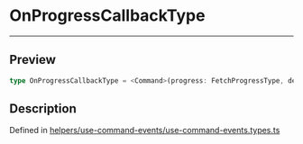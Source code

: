 
      
# OnProgressCallbackType

<div class="api-docs__separator" data-reactroot="">

---

</div><div class="api-docs__section" data-reactroot="">

## Preview

</div><div class="api-docs__preview type single" data-reactroot="">

```ts
type OnProgressCallbackType = <Command>(progress: FetchProgressType, details: CommandEventDetails<Command>) => void | Promise<void>;
```

</div><div class="api-docs__section" data-reactroot="">

## Description

</div><div class="api-docs__description" data-reactroot=""><span class="api-docs__do-not-parse">



</span></div><div class="api-docs__definition" data-reactroot="">

Defined in [helpers/use-command-events/use-command-events.types.ts](https://github.com/BetterTyped/hyper-fetch/blob/982ac882/packages/react/src/helpers/use-command-events/use-command-events.types.ts#L105)

</div>